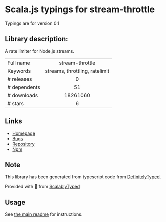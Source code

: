 
# Scala.js typings for stream-throttle

Typings are for version 0.1

## Library description:
A rate limiter for Node.js streams.

|                    |                 |
| ------------------ | :-------------: |
| Full name          | stream-throttle |
| Keywords           | streams, throttling, ratelimit |
| # releases         | 0 |
| # dependents       | 51 |
| # downloads        | 18261060 |
| # stars            | 6 |

## Links
- [Homepage](https://github.com/tjgq/node-stream-throttle)
- [Bugs](https://github.com/tjgq/node-stream-throttle/issues)
- [Repository](https://github.com/tjgq/node-stream-throttle)
- [Npm](https://www.npmjs.com/package/stream-throttle)
    


## Note
This library has been generated from typescript code from [DefinitelyTyped](https://definitelytyped.org).

Provided with :purple_heart: from [ScalablyTyped](https://github.com/oyvindberg/ScalablyTyped)

## Usage
See [the main readme](../../readme.md) for instructions.


